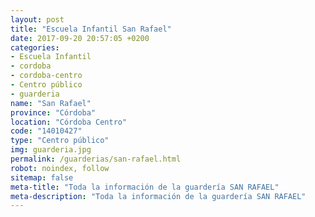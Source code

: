 ```yaml
---
layout: post
title: "Escuela Infantil San Rafael"
date: 2017-09-20 20:57:05 +0200
categories:
- Escuela Infantil
- cordoba
- cordoba-centro
- Centro público
- guarderia
name: "San Rafael"
province: "Córdoba"
location: "Córdoba Centro"
code: "14010427"
type: "Centro público"
img: guarderia.jpg
permalink: /guarderias/san-rafael.html
robot: noindex, follow
sitemap: false
meta-title: "Toda la información de la guardería SAN RAFAEL"
meta-description: "Toda la información de la guardería SAN RAFAEL"
---
```

